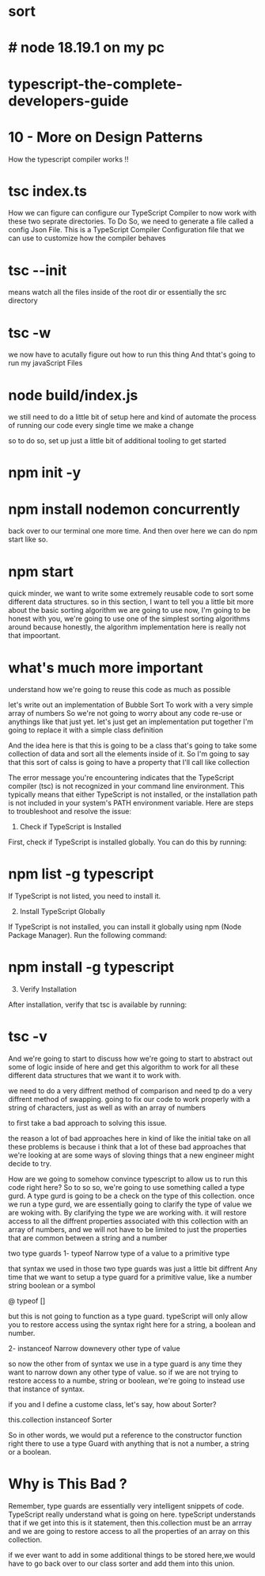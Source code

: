 # sort

# # node 18.19.1 on my pc

# typescript-the-complete-developers-guide

# 10 - More on Design Patterns

How the typescript compiler works !!

# tsc index.ts

How we can figure can configure our TypeScript Compiler to now work with these two seprate directories.
To Do So, we need to generate a file called a config Json File.
This is a TypeScript Compiler Configuration file that we can use to customize how the compiler behaves

# tsc --init

means watch all the files inside of the root dir or essentially the src directory

# tsc -w

we now have to acutally figure out how to run this thing
And thtat's going to run my javaScript Files

# node build/index.js

we still need to do a little bit of setup here and kind of automate the process of running our code every single time we make a change

so to do so, set up just a little bit of additional tooling to get started

# npm init -y

# npm install nodemon concurrently

back over to our terminal one more time. And then over here we can do npm start like so.

# npm start

quick minder, we want to write some extremely reusable code to sort some different data structures.
so in this section, I want to tell you a little bit more about the basic sorting algorithm we are going to use
now, I'm going to be honest with you, we're going to use one of the simplest sorting algorithms around because honestly, the algorithm implementation here is really not that impoortant.

# what's much more important

understand how we're going to reuse this code as much as possible

let's write out an implementation of Bubble Sort
To work with a very simple array of numbers
So we're not going to worry about any code re-use or anythings like that just yet.
let's just get an implementation put together
I'm going to replace it with a simple class definition

And the idea here is that this is going to be a class that's going to take some collection of data and sort all the elements inside of it.
So I'm going to say that this sort of calss is going to have a property that I'll call like collection

The error message you're encountering indicates that the TypeScript compiler (tsc) is not recognized in your command line environment. This typically means that either TypeScript is not installed, or the installation path is not included in your system's PATH environment variable. Here are steps to troubleshoot and resolve the issue:

1. Check if TypeScript is Installed

First, check if TypeScript is installed globally. You can do this by running:

# npm list -g typescript

If TypeScript is not listed, you need to install it.

2. Install TypeScript Globally

If TypeScript is not installed, you can install it globally using npm (Node Package Manager). Run the following command:

# npm install -g typescript

3. Verify Installation

After installation, verify that tsc is available by running:

# tsc -v

And we're going to start to discuss how we're going to start to abstract out some of logic inside of here and get this algorithm to work for all these different data structures that we want it to work with.

we need to do a very diffrent method of comparison and need tp do a very diffrent method of swapping.
going to fix our code to work properly with a string of characters, just as well as with an array of numbers

to first take a bad approach to solving this issue.

the reason a lot of bad approaches here in kind of like the initial take on all these problems is because i think that a lot of these bad approaches that we're looking at are some ways of sloving things that a new engineer might decide to try.

How are we going to somehow convince typescript to allow us to run this code right here?
So to so so, we're going to use something called a type gurd.
A type gurd is going to be a check on the type of this collection.
once we run a type gurd, we are essentially going to clarify the type of value we are woking with.
By clarifying the type we are working with.
it will restore access to all the diffrent properties associated with this collection with an array of numbers, and we will not have to be limited to just the properties that are common between a string and a number

two type guards
1- typeof
Narrow type of a value to a primitive type

that syntax we used in those two type guards was just a little bit diffrent
Any time that we want to setup a type guard for a primitive value, like a number string boolean or a symbol

@ typeof []

but this is not going to function as a type guard.
typeScript will only allow you to restore access using the syntax right here for a string, a boolean and number.

2- instanceof
Narrow downevery other type of value

so now the other from of syntax we use in a type guard is any time they want to narrow down any other type of value.
so if we are not trying to restore access to a numbe, string or boolean, we're going to instead use that instance of syntax.

if you and I define a custome class, let's say, how about Sorter?

this.collection instanceof Sorter

So in other words, we would put a reference to the constructor function right there to use a type Guard with anything that is not a number, a string or a boolean.

# Why is This Bad ?

Remember, type guards are essentially very intelligent snippets of code. TypeScript really understand what is going on here. typeScript understands that if we get into this is it statement, then this.collection must be an arrray and we are going to restore access to all the properties of an array on this collection.

if we ever want to add in some additional things to be stored here,we would have to go back over to our class sorter and add them into this union.
